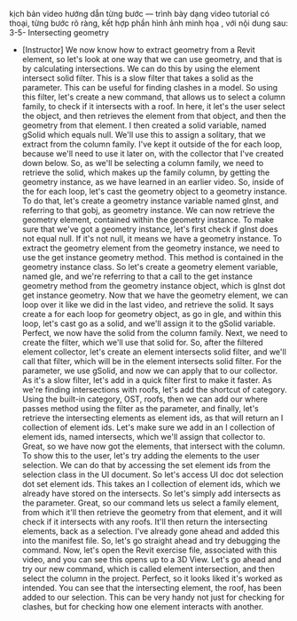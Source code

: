 kịch bản video hướng dẫn từng bước — trình bày dạng video tutorial có thoại, từng bước rõ ràng, kết hợp phần hình ảnh minh họa , với nội dung sau: 
3-5-
Intersecting geometry
- [Instructor] We now know how to extract geometry from a Revit element, so let's look at one way that we can use geometry, and that is by calculating intersections. We can do this by using the element intersect solid filter. This is a slow filter that takes a solid as the parameter. This can be useful for finding clashes in a model. So using this filter, let's create a new command, that allows us to select a column family, to check if it intersects with a roof. In here, it let's the user select the object, and then retrieves the element from that object, and then the geometry from that element. I then created a solid variable, named gSolid which equals null. We'll use this to assign a solitary, that we extract from the column family. I've kept it outside of the for each loop, because we'll need to use it later on, with the collector that I've created down below. So, as we'll be selecting a column family, we need to retrieve the solid, which makes up the family column, by getting the geometry instance, as we have learned in an earlier video. So, inside of the for each loop, let's cast the geometry object to a geometry instance. To do that, let's create a geometry instance variable named gInst, and referring to that gobj, as geometry instance. We can now retrieve the geometry element, contained within the geometry instance. To make sure that we've got a geometry instance, let's first check if gInst does not equal null. If it's not null, it means we have a geometry instance. To extract the geometry element from the geometry instance, we need to use the get instance geometry method. This method is contained in the geometry instance class. So let's create a geometry element variable, named gle, and we're referring to that a call to the get instance geometry method from the geometry instance object, which is gInst dot get instance geometry. Now that we have the geometry element, we can loop over it like we did in the last video, and retrieve the solid. It says create a for each loop for geometry object, as go in gle, and within this loop, let's cast go as a solid, and we'll assign it to the gSolid variable. Perfect, we now have the solid from the column family. Next, we need to create the filter, which we'll use that solid for. So, after the filtered element collector, let's create an element intersects solid filter, and we'll call that filter, which will be in the element intersects solid filter. For the parameter, we use gSolid, and now we can apply that to our collector. As it's a slow filter, let's add in a quick filter first to make it faster. As we're finding intersections with roofs, let's add the shortcut of category. Using the built-in category, OST, roofs, then we can add our where passes method using the filter as the parameter, and finally, let's retrieve the intersecting elements as element ids, as that will return an I collection of element ids. Let's make sure we add in an I collection of element ids, named intersects, which we'll assign that collector to. Great, so we have now got the elements, that intersect with the column. To show this to the user, let's try adding the elements to the user selection. We can do that by accessing the set element ids from the selection class in the UI document. So let's access UI doc dot selection dot set element ids. This takes an I collection of element ids, which we already have stored on the intersects. So let's simply add intersects as the parameter. Great, so our command lets us select a family element, from which it'll then retrieve the geometry from that element, and it will check if it intersects with any roofs. It'll then return the intersecting elements, back as a selection. I've already gone ahead and added this into the manifest file. So, let's go straight ahead and try debugging the command. Now, let's open the Revit exercise file, associated with this video, and you can see this opens up to a 3D View. Let's go ahead and try our new command, which is called element intersection, and then select the column in the project. Perfect, so it looks liked it's worked as intended. You can see that the intersecting element, the roof, has been added to our selection. This can be very handy not just for checking for clashes, but for checking how one element interacts with another.